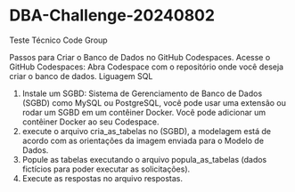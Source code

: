 # DBA-Challenge-20240802
Teste Técnico Code Group

Passos para Criar o Banco de Dados no GitHub Codespaces.
Acesse o GitHub Codespaces: Abra Codespace com o repositório onde você deseja criar o banco de dados.
Liguagem SQL

1. Instale um SGBD: Sistema de Gerenciamento de Banco de Dados (SGBD) como MySQL ou PostgreSQL, você pode usar uma extensão ou rodar um SGBD em um contêiner Docker. Você pode adicionar um contêiner Docker ao seu Codespace.
2. execute o arquivo cria_as_tabelas no (SGBD), a modelagem está de acordo com as orientações da imagem enviada para o Modelo de Dados.
3. Popule as tabelas executando o arquivo popula_as_tabelas (dados fictícios para poder executar as solicitações).
4. Execute as respostas no arquivo respostas.
